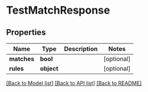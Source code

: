 # TestMatchResponse

## Properties
Name | Type | Description | Notes
------------ | ------------- | ------------- | -------------
**matches** | **bool** |  | [optional] 
**rules** | **object** |  | [optional] 

[[Back to Model list]](../README.md#documentation-for-models) [[Back to API list]](../README.md#documentation-for-api-endpoints) [[Back to README]](../README.md)


